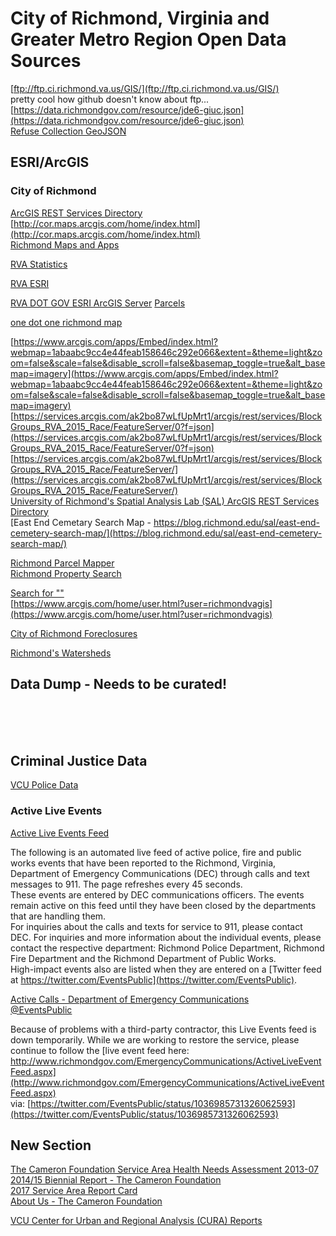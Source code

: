 # City of Richmond, Virginia and Greater Metro Region Open Data Sources  

[ftp://ftp.ci.richmond.va.us/GIS/](ftp://ftp.ci.richmond.va.us/GIS/)  
pretty cool how github doesn't know about ftp...  
[https://data.richmondgov.com/resource/jde6-giuc.json](https://data.richmondgov.com/resource/jde6-giuc.json)  
[Refuse Collection GeoJSON](https://data.richmondgov.com/api/geospatial/tnpy-mt5v?method=export&format=GeoJSON)

## ESRI/ArcGIS  
### City of Richmond  
[ArcGIS REST Services Directory](https://services1.arcgis.com/k3vhq11XkBNeeOfM/ArcGIS/rest/services)  
[http://cor.maps.arcgis.com/home/index.html](http://cor.maps.arcgis.com/home/index.html)  
[Richmond Maps and Apps](https://www.arcgis.com/home/group.html?id=466049e2e72b4a69947f99ea5591426c#overview)  


[RVA Statistics](https://rvastatistics.com/)  


[RVA ESRI](http://cor.maps.arcgis.com/home/index.html)

[RVA DOT GOV ESRI ArcGIS Server](http://services1.arcgis.com/k3vhq11XkBNeeOfM/ArcGIS/rest/services)
[Parcels](http://services1.arcgis.com/k3vhq11XkBNeeOfM/ArcGIS/rest/services/Parcels/FeatureServer/0)

[one dot one richmond map](https://blog.richmond.edu/sal/one-dot-richmond/)

[https://www.arcgis.com/apps/Embed/index.html?webmap=1abaabc9cc4e44feab158646c292e066&extent=&theme=light&zoom=false&scale=false&disable_scroll=false&basemap_toggle=true&alt_basemap=imagery](https://www.arcgis.com/apps/Embed/index.html?webmap=1abaabc9cc4e44feab158646c292e066&extent=&theme=light&zoom=false&scale=false&disable_scroll=false&basemap_toggle=true&alt_basemap=imagery)  
[https://services.arcgis.com/ak2bo87wLfUpMrt1/arcgis/rest/services/BlockGroups_RVA_2015_Race/FeatureServer/0?f=json](https://services.arcgis.com/ak2bo87wLfUpMrt1/arcgis/rest/services/BlockGroups_RVA_2015_Race/FeatureServer/0?f=json)  
[https://services.arcgis.com/ak2bo87wLfUpMrt1/arcgis/rest/services/BlockGroups_RVA_2015_Race/FeatureServer/](https://services.arcgis.com/ak2bo87wLfUpMrt1/arcgis/rest/services/BlockGroups_RVA_2015_Race/FeatureServer/)  
[University of Richmond's Spatial Analysis Lab (SAL) ArcGIS REST Services Directory](https://services.arcgis.com/ak2bo87wLfUpMrt1/ArcGIS/rest/services)   
[East End Cemetary Search Map - https://blog.richmond.edu/sal/east-end-cemetery-search-map/](https://blog.richmond.edu/sal/east-end-cemetery-search-map/)  






[Richmond Parcel Mapper](http://cor.maps.arcgis.com/apps/webappviewer/index.html?id=c3ed34c0fb38441fb95cd2d2d6a22d48/)  
[Richmond Property Search](http://eservices.ci.richmond.va.us/applications/propertysearch/Search.aspx)  


[Search for ""](http://www.arcgis.com/home/search.html?q=richmond&start=1&sortOrder=desc&sortField=relevance)  
[https://www.arcgis.com/home/user.html?user=richmondvagis](https://www.arcgis.com/home/user.html?user=richmondvagis)  


[City of Richmond Foreclosures](http://idx.richmondvamls.net/i/Foreclosures_City_of_Richmond)  

[Richmond's Watersheds](http://www.rvah2o.org/richmonds-watersheds/)  


## Data Dump - Needs to be curated!  
[](https://community-wealth.org/content/richmond-virginia)  
[](https://cura.vcu.edu/media/cura/pdfs/cura-documents/Richmond_VA_Downtown_Profile_FINALE.pdf)  
[](https://www.huduser.gov/portal/publications/pdf/RichmondVA-comp-16.pdf)  
[](http://www.institutephi.org/wp-content/uploads/2017/02/Richmond-City-Food-Policy-Recommendations-Report-FINAL.pdf)  

## Criminal Justice Data  
[VCU Police Data](https://police.vcu.edu/facts/)  

### Active Live Events  
[Active Live Events Feed](http://www.richmondgov.com/content/EmergencyCommunications/ActiveLiveEventFeed.aspx)  

The following is an automated live feed of active police, fire and public works events that have been reported to the Richmond, Virginia, Department of Emergency Communications (DEC) through calls and text messages to 911. The page refreshes every 45 seconds.  
These events are entered by DEC communications officers. The events remain active on this feed until they have been closed by the departments that are handling them.  
For inquiries about the calls and texts for service to 911, please contact DEC. For inquiries and more information about the individual events, please contact the respective department: Richmond Police Department, Richmond Fire Department and the Richmond Department of Public Works.  
High-impact events also are listed when they are entered on a [Twitter feed at https://twitter.com/EventsPublic](https://twitter.com/EventsPublic).  

[Active Calls - Department of Emergency Communications](http://eservices.ci.richmond.va.us/applications/publicsafety/ActiveCalls/)  
[@EventsPublic](https://twitter.com/EventsPublic)  




Because of problems with a third-party contractor, this Live Events feed is down temporarily. While we are working to restore the service, please continue to follow the [live event feed here: http://www.richmondgov.com/EmergencyCommunications/ActiveLiveEventFeed.aspx](http://www.richmondgov.com/EmergencyCommunications/ActiveLiveEventFeed.aspx)  
via: [https://twitter.com/EventsPublic/status/1036985731326062593](https://twitter.com/EventsPublic/status/1036985731326062593)  


## New Section  
[The Cameron Foundation Service Area Health Needs Assessment 2013-07](https://camfound.org/wp-content/uploads/2013/12/2013-Health-Needs-Assessment.pdf)  
[2014/15 Biennial Report - The Cameron Foundation](https://camfound.org/wp-content/uploads/2016/10/Cameron-AR-2014-15.pdf)  
[2017 Service Area Report Card](https://camfound.org/wp-content/uploads/2018/03/2017-Report-Card-Summary-for-web-FINAL.pdf)  
[About Us - The Cameron Foundation](https://camfound.org/about-us/publications)  



[VCU Center for Urban and Regional Analysis (CURA) Reports](https://cura.vcu.edu/reports/)

